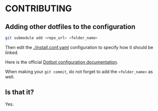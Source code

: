 # CONTRIBUTING


## Adding other dotfiles to the configuration

```sh
git submodule add <repo_url> <folder_name>
```

Then edit the [./install.conf.yaml](./install.conf.yaml) configuration to specify how it should be linked.

Here is the official [Dotbot configuration documentation](https://github.com/anishathalye/dotbot?tab=readme-ov-file#configuration).

When making your `git commit`, do not forget to add the `<folder_name>` as well.


## Is that it?

Yes.

